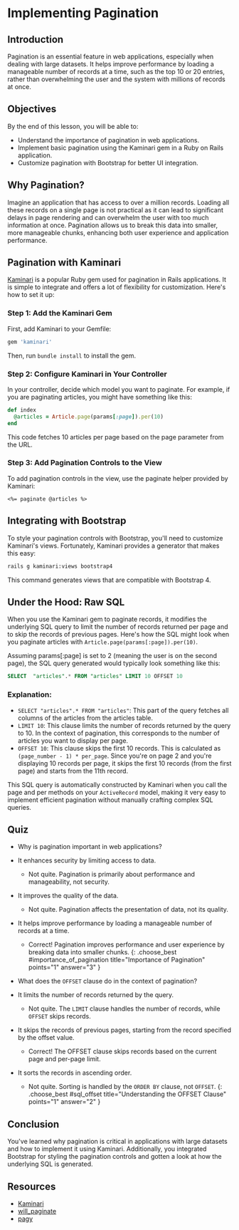 # Implementing Pagination

## Introduction

Pagination is an essential feature in web applications, especially when dealing with large datasets. It helps improve performance by loading a manageable number of records at a time, such as the top 10 or 20 entries, rather than overwhelming the user and the system with millions of records at once.

## Objectives
By the end of this lesson, you will be able to:

- Understand the importance of pagination in web applications.
- Implement basic pagination using the Kaminari gem in a Ruby on Rails application.
- Customize pagination with Bootstrap for better UI integration.

## Why Pagination?
Imagine an application that has access to over a million records. Loading all these records on a single page is not practical as it can lead to significant delays in page rendering and can overwhelm the user with too much information at once. Pagination allows us to break this data into smaller, more manageable chunks, enhancing both user experience and application performance.

## Pagination with Kaminari
[Kaminari](https://github.com/kaminari/kaminari) is a popular Ruby gem used for pagination in Rails applications. It is simple to integrate and offers a lot of flexibility for customization. Here's how to set it up:

### Step 1: Add the Kaminari Gem
First, add Kaminari to your Gemfile:

```ruby
gem 'kaminari'
```

Then, run `bundle install` to install the gem.

### Step 2: Configure Kaminari in Your Controller
In your controller, decide which model you want to paginate. For example, if you are paginating articles, you might have something like this:

```ruby
def index
  @articles = Article.page(params[:page]).per(10)
end
```
This code fetches 10 articles per page based on the page parameter from the URL.

### Step 3: Add Pagination Controls to the View
To add pagination controls in the view, use the paginate helper provided by Kaminari:

```erb
<%= paginate @articles %>
```

## Integrating with Bootstrap
To style your pagination controls with Bootstrap, you'll need to customize Kaminari's views. Fortunately, Kaminari provides a generator that makes this easy:

```bash
rails g kaminari:views bootstrap4
```

This command generates views that are compatible with Bootstrap 4.

## Under the Hood: Raw SQL

When you use the Kaminari gem to paginate records, it modifies the underlying SQL query to limit the number of records returned per page and to skip the records of previous pages. Here's how the SQL might look when you paginate articles with `Article.page(params[:page]).per(10)`.

Assuming params[:page] is set to 2 (meaning the user is on the second page), the SQL query generated would typically look something like this:

```sql
SELECT  "articles".* FROM "articles" LIMIT 10 OFFSET 10
```

### Explanation:
- `SELECT "articles".* FROM "articles"`: This part of the query fetches all columns of the articles from the articles table.
- `LIMIT 10`: This clause limits the number of records returned by the query to 10. In the context of pagination, this corresponds to the number of articles you want to display per page.
- `OFFSET 10`: This clause skips the first 10 records. This is calculated as `(page_number - 1) * per_page`. Since you're on page 2 and you're displaying 10 records per page, it skips the first 10 records (from the first page) and starts from the 11th record.

This SQL query is automatically constructed by Kaminari when you call the page and per methods on your `ActiveRecord` model, making it very easy to implement efficient pagination without manually crafting complex SQL queries.

## Quiz

- Why is pagination important in web applications?
- It enhances security by limiting access to data.
  - Not quite. Pagination is primarily about performance and manageability, not security.
- It improves the quality of the data.
  - Not quite. Pagination affects the presentation of data, not its quality.
- It helps improve performance by loading a manageable number of records at a time.
  - Correct! Pagination improves performance and user experience by breaking data into smaller chunks.
{: .choose_best #importance_of_pagination title="Importance of Pagination" points="1" answer="3" }

- What does the `OFFSET` clause do in the context of pagination?
- It limits the number of records returned by the query.
  - Not quite. The `LIMIT` clause handles the number of records, while `OFFSET` skips records.
- It skips the records of previous pages, starting from the record specified by the offset value.
  - Correct! The OFFSET clause skips records based on the current page and per-page limit.
- It sorts the records in ascending order.
  - Not quite. Sorting is handled by the `ORDER BY` clause, not `OFFSET`.
{: .choose_best #sql_offset title="Understanding the OFFSET Clause" points="1" answer="2" }

## Conclusion

You've learned why pagination is critical in applications with large datasets and how to implement it using Kaminari. Additionally, you integrated Bootstrap for styling the pagination controls and gotten a look at how the underlying SQL is generated.

## Resources
- [Kaminari](https://github.com/kaminari/kaminari)
- [will_paginate](https://github.com/mislav/will_paginate)
- [pagy](https://github.com/ddnexus/pagy)

